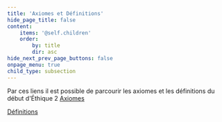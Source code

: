 ```yaml
---
title: 'Axiomes et Définitions'
hide_page_title: false
content:
    items: '@self.children'
    order:
        by: title
        dir: asc
hide_next_prev_page_buttons: false
onpage_menu: true
child_type: subsection
---
```


Par ces liens il est possible de parcourir les axiomes et les définitions du début d'Éthique 2
[Axiomes](/multisections/e2a1)

[Définitions](/multisections/e2d1)

